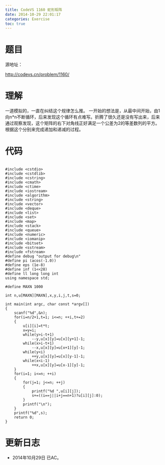 ```yaml
---
title: CodeVS 1160 蛇形矩阵
date: 2014-10-29 22:01:17
categories: Exercise
toc: true
---
```

# 题目
源地址：

http://codevs.cn/problem/1160/

# 理解
一道模拟的，一直在纠结这个规律怎么推。
一开始的想法是，从最中间开始，由1向n*n不断循环，后来发现这个循环有点难写。折腾了很久还是没有写出来，后来通过观察发现，这个矩阵的右下对角线正好满足一个公差为2的等差数列的平方。根据这个分别来完成递加和递减的过程。

<!-- more -->

# 代码

```

#include <cstdio>
#include <cstdlib>
#include <cstring>
#include <cmath>
#include <ctime>
#include <iostream>
#include <algorithm>
#include <string>
#include <vector>
#include <deque>
#include <list>
#include <set>
#include <map>
#include <stack>
#include <queue>
#include <numeric>
#include <iomanip>
#include <bitset>
#include <sstream>
#include <fstream>
#define debug "output for debug\n"
#define pi (acos(-1.0))
#define eps (1e-8)
#define inf (1<<28)
#define ll long long int
using namespace std;

#define MAXN 1000

int n,u[MAXN][MAXN],x,y,i,j,t,s=0;

int main(int argc, char const *argv[])
{
    scanf("%d",&n);
    for(i=n/2+1,t=1; i<=n; ++i,t+=2)
    {
        u[i][i]=t*t;
        x=y=i;
        while(y>i-t+1)
            --y,u[x][y]=u[x][y+1]-1;
        while(x>i-t+1)
            --x,u[x][y]=u[x+1][y]-1;
        while(y<i)
            ++y,u[x][y]=u[x][y-1]-1;
        while(x<i-1)
            ++x,u[x][y]=u[x-1][y]-1;
    }
    for(i=1; i<=n; ++i)
    {
        for(j=1; j<=n; ++j)
        {
            printf("%d ",u[i][j]);
            s+=((i==j||i+j==n+1)?u[i][j]:0);
        }
        printf("\n");
    }
    printf("%d",s);
    return 0;
}

```

# 更新日志
- 2014年10月29日 已AC。